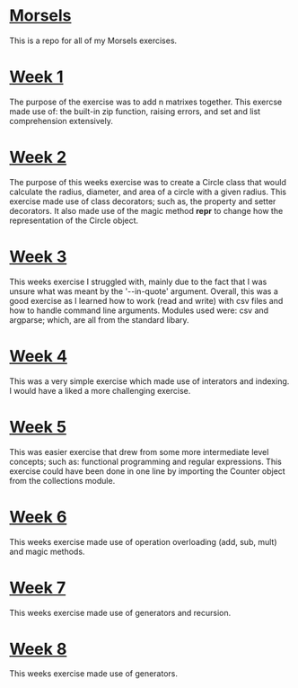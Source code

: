 # [Morsels](https://www.pythonmorsels.com/)
This is a repo for all of my Morsels exercises.
# [Week 1](https://github.com/grantwforsythe/Morsels/blob/master/add/add.py)
The purpose of the exercise was to add n matrixes together. This exercse made use of: the built-in zip function, raising errors, and set and list comprehension extensively.
# [Week 2](https://github.com/grantwforsythe/Morsels/blob/master/circle/circle.py)
The purpose of this weeks exercise was to create a Circle class that would calculate the radius, diameter, and area of a circle with a given radius. This exercise made use of class decorators; such as, the property and setter decorators. It also made use of the magic method __repr__ to change how the representation of the Circle object.
# [Week 3](https://github.com/grantwforsythe/Morsels/blob/master/edit_csv/fix_csv.py)
This weeks exercise I struggled with, mainly due to the fact that I was unsure what was meant by the '--in-quote' argument. Overall, this was a good exercise as I learned how to work (read and write) with csv files and how to handle command line arguments. Modules used were: csv and argparse; which, are all from the standard libary.
# [Week 4](https://github.com/grantwforsythe/Morsels/blob/master/tail/tail.py)
This was a very simple exercise which made use of interators and indexing. I would have a liked a more challenging exercise.
# [Week 5](https://github.com/grantwforsythe/Morsels/blob/master/count_words/count.py)
This was easier exercise that drew from some more intermediate level concepts; such as: functional programming and regular expressions. This exercise could have been done in one line by importing the Counter object from the collections module.
# [Week 6](https://github.com/grantwforsythe/Morsels/blob/master/point/point.py)
This weeks exercise made use of operation overloading (add, sub, mult) and magic methods.
# [Week 7](https://github.com/grantwforsythe/Morsels/blob/master/point/deep_flatten.py)
This weeks exercise made use of generators and recursion. 
# [Week 8](https://github.com/grantwforsythe/Morsels/blob/master/point/parse_ranges.py)
This weeks exercise made use of generators.